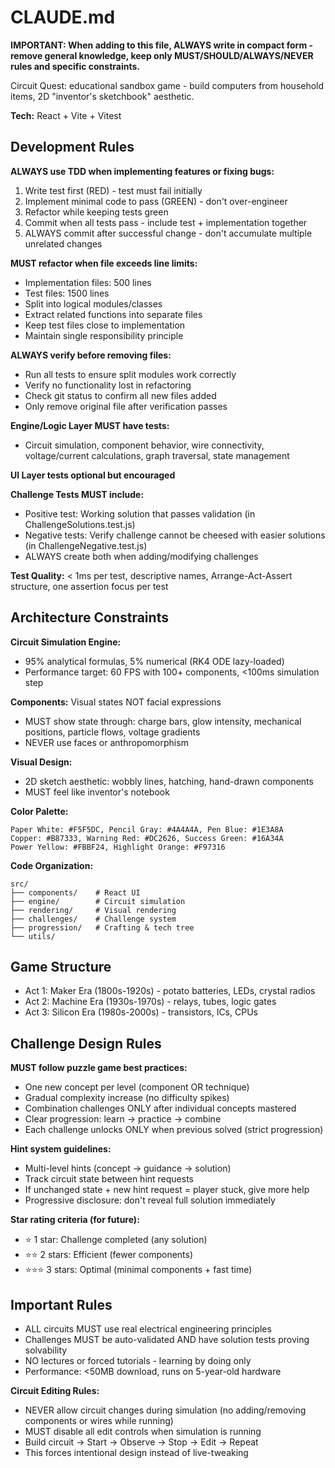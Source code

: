 # CLAUDE.md

**IMPORTANT: When adding to this file, ALWAYS write in compact form - remove general knowledge, keep only MUST/SHOULD/ALWAYS/NEVER rules and specific constraints.**

Circuit Quest: educational sandbox game - build computers from household items, 2D "inventor's sketchbook" aesthetic.

**Tech:** React + Vite + Vitest

## Development Rules

**ALWAYS use TDD when implementing features or fixing bugs:**
1. Write test first (RED) - test must fail initially
2. Implement minimal code to pass (GREEN) - don't over-engineer
3. Refactor while keeping tests green
4. Commit when all tests pass - include test + implementation together
5. ALWAYS commit after successful change - don't accumulate multiple unrelated changes

**MUST refactor when file exceeds line limits:**
- Implementation files: 500 lines
- Test files: 1500 lines
- Split into logical modules/classes
- Extract related functions into separate files
- Keep test files close to implementation
- Maintain single responsibility principle

**ALWAYS verify before removing files:**
- Run all tests to ensure split modules work correctly
- Verify no functionality lost in refactoring
- Check git status to confirm all new files added
- Only remove original file after verification passes

**Engine/Logic Layer MUST have tests:**
- Circuit simulation, component behavior, wire connectivity, voltage/current calculations, graph traversal, state management

**UI Layer tests optional but encouraged**

**Challenge Tests MUST include:**
- Positive test: Working solution that passes validation (in ChallengeSolutions.test.js)
- Negative tests: Verify challenge cannot be cheesed with easier solutions (in ChallengeNegative.test.js)
- ALWAYS create both when adding/modifying challenges

**Test Quality:** < 1ms per test, descriptive names, Arrange-Act-Assert structure, one assertion focus per test

## Architecture Constraints

**Circuit Simulation Engine:**
- 95% analytical formulas, 5% numerical (RK4 ODE lazy-loaded)
- Performance target: 60 FPS with 100+ components, <100ms simulation step

**Components:** Visual states NOT facial expressions
- MUST show state through: charge bars, glow intensity, mechanical positions, particle flows, voltage gradients
- NEVER use faces or anthropomorphism

**Visual Design:**
- 2D sketch aesthetic: wobbly lines, hatching, hand-drawn components
- MUST feel like inventor's notebook

**Color Palette:**
```
Paper White: #F5F5DC, Pencil Gray: #4A4A4A, Pen Blue: #1E3A8A
Copper: #B87333, Warning Red: #DC2626, Success Green: #16A34A
Power Yellow: #FBBF24, Highlight Orange: #F97316
```

**Code Organization:**
```
src/
├── components/    # React UI
├── engine/        # Circuit simulation
├── rendering/     # Visual rendering
├── challenges/    # Challenge system
├── progression/   # Crafting & tech tree
└── utils/
```

## Game Structure
- Act 1: Maker Era (1800s-1920s) - potato batteries, LEDs, crystal radios
- Act 2: Machine Era (1930s-1970s) - relays, tubes, logic gates
- Act 3: Silicon Era (1980s-2000s) - transistors, ICs, CPUs

## Challenge Design Rules

**MUST follow puzzle game best practices:**
- One new concept per level (component OR technique)
- Gradual complexity increase (no difficulty spikes)
- Combination challenges ONLY after individual concepts mastered
- Clear progression: learn → practice → combine
- Each challenge unlocks ONLY when previous solved (strict progression)

**Hint system guidelines:**
- Multi-level hints (concept → guidance → solution)
- Track circuit state between hint requests
- If unchanged state + new hint request = player stuck, give more help
- Progressive disclosure: don't reveal full solution immediately

**Star rating criteria (for future):**
- ⭐ 1 star: Challenge completed (any solution)
- ⭐⭐ 2 stars: Efficient (fewer components)
- ⭐⭐⭐ 3 stars: Optimal (minimal components + fast time)

## Important Rules
- ALL circuits MUST use real electrical engineering principles
- Challenges MUST be auto-validated AND have solution tests proving solvability
- NO lectures or forced tutorials - learning by doing only
- Performance: <50MB download, runs on 5-year-old hardware

**Circuit Editing Rules:**
- NEVER allow circuit changes during simulation (no adding/removing components or wires while running)
- MUST disable all edit controls when simulation is running
- Build circuit → Start → Observe → Stop → Edit → Repeat
- This forces intentional design instead of live-tweaking
